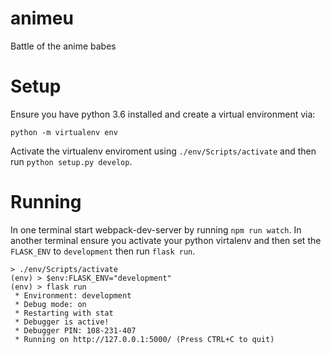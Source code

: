 # animeu
Battle of the anime babes

# Setup

Ensure you have python 3.6 installed and create a virtual environment via:

```
python -m virtualenv env
```

Activate the virtualenv enviroment using `./env/Scripts/activate` and then run `python setup.py develop`.

# Running

In one terminal start webpack-dev-server by running `npm run watch`. In another terminal ensure you activate your python virtalenv and then set the `FLASK_ENV` to `development` then run `flask run`.

```
> ./env/Scripts/activate
(env) > $env:FLASK_ENV="development"
(env) > flask run
 * Environment: development
 * Debug mode: on
 * Restarting with stat
 * Debugger is active!
 * Debugger PIN: 108-231-407
 * Running on http://127.0.0.1:5000/ (Press CTRL+C to quit)
```
